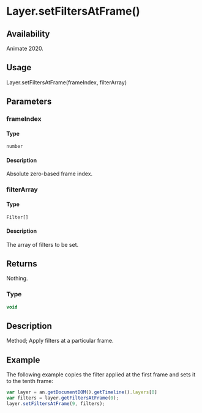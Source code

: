 # Layer.setFiltersAtFrame()

## Availability

Animate 2020.

## Usage

Layer.setFiltersAtFrame(frameIndex, filterArray)

## Parameters

### **frameIndex**

#### Type

```typescript
number
```

#### Description

Absolute zero-based frame index.

### **filterArray**

#### Type

```typescript
Filter[]
```

#### Description

The array of filters to be set.

## Returns

Nothing.

### Type

```typescript
void
```

## Description

Method; Apply filters at a particular frame.

## Example

The following example copies the filter applied at the first frame and sets it to the tenth frame:

```javascript
var layer = an.getDocumentDOM().getTimeline().layers[0]
var filters = layer.getFiltersAtFrame(0);
layer.setFiltersAtFrame(9, filters);
```
